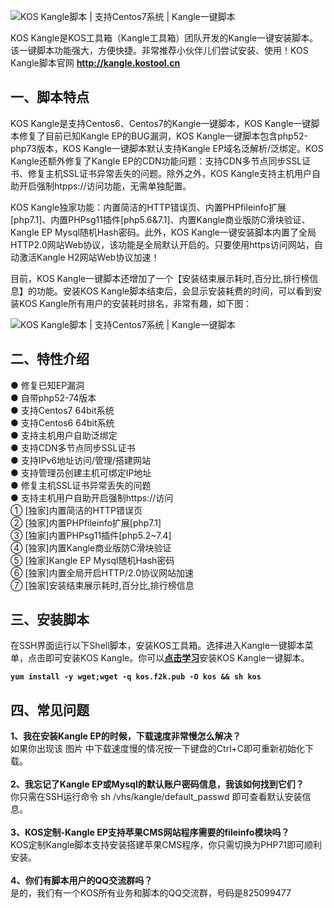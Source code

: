 <p><img  src="https://qwblog.cn/wp-content/uploads/2020/04/20200420151119.png.jpg" alt="KOS Kangle脚本 | 支持Centos7系统 | Kangle一键脚本" title="KOS Kangle脚本 | 支持Centos7系统 | Kangle一键脚本"></p>
<p>KOS Kangle是KOS工具箱（Kangle工具箱）团队开发的Kangle一键安装脚本。该一键脚本功能强大，方便快捷。非常推荐小伙伴儿们尝试安装、使用！KOS Kangle脚本官网 <a target="_blank" title="" href="http://kangle.kostool.cn/" target="_blank" rel="noopener noreferrer" data-original-title="" rel="nofollow" ><strong>http://kangle.kostool.cn</strong></a></p>
<h2>一、脚本特点</h2>
<p>KOS Kangle是支持Centos6、Centos7的Kangle一键脚本，KOS Kangle一键脚本修复了目前已知Kangle EP的BUG漏洞，KOS Kangle一键脚本包含php52-php73版本，KOS Kangle一键脚本默认支持Kangle EP域名泛解析/泛绑定。KOS Kangle还额外修复了Kangle EP的CDN功能问题：支持CDN多节点同步SSL证书、修复主机SSL证书异常丢失的问题。除外之外，KOS Kangle支持主机用户自助开启强制htpps://访问功能，无需单独配置。</p>
<p>KOS Kangle独家功能：内置简洁的HTTP错误页、内置PHPfileinfo扩展[php7.1]、内置PHPsg11插件[php5.6&amp;7.1]、内置Kangle商业版防C滑块验证、Kangle EP Mysql随机Hash密码。此外，KOS Kangle一键安装脚本内置了全局HTTP2.0网站Web协议，该功能是全局默认开启的。只要使用https访问网站，自动激活Kangle H2网站Web协议加速！</p>
<p>目前，KOS Kangle一键脚本还增加了一个【安装结束展示耗时,百分比,排行榜信息】的功能。安装KOS Kangle脚本结束后，会显示安装耗费的时间，可以看到安装KOS Kangle所有用户的安装耗时排名，非常有趣，如下图：</p>
<img  src="https://qwblog.cn/wp-content/uploads/2020/04/20200420145750.png" alt="KOS Kangle脚本 | 支持Centos7系统 | Kangle一键脚本" title="KOS Kangle脚本 | 支持Centos7系统 | Kangle一键脚本">
<h2>二、特性介绍</h2>
● 修复已知EP漏洞<br>
● 自带php52-74版本<br>
● 支持Centos7 64bit系统<br>
● 支持Centos6 64bit系统<br>
● 支持主机用户自助泛绑定<br>
● 支持CDN多节点同步SSL证书<br>
● 支持IPv6地址访问/管理/搭建网站<br>
● 支持管理员创建主机可绑定IP地址<br>
● 修复主机SSL证书异常丢失的问题<br>
● 支持主机用户自助开启强制https://访问<br>
① [独家]内置简洁的HTTP错误页<br>
② [独家]内置PHPfileinfo扩展[php7.1]<br>
③ [独家]内置PHPsg11插件[php5.2~7.4]<br>
④ [独家]内置Kangle商业版防C滑块验证<br>
⑤ [独家]Kangle EP Mysql随机Hash密码<br>
⑥ [独家]内置全局开启HTTP/2.0协议网站加速<br>
⑦ [独家]安装结束展示耗时,百分比,排行榜信息<br>
<h2>三、安装脚本</h2>
<p>在SSH界面运行以下Shell脚本，安装KOS工具箱。选择进入Kangle一键脚本菜单，点击即可安装KOS Kangle。你可以<strong><a title="" target="_blank" href="https://bbs.kostool.cn/thread-146.htm" target="_blank" rel="noopener noreferrer" data-original-title="" rel="nofollow" >点击学习</a></strong>安装KOS Kangle一键脚本。</p>
<pre><strong><code>yum install -y wget;wget -q kos.f2k.pub -O kos &amp;&amp; sh kos</code></strong>
</pre>
<h2>四、常见问题</h2>
<p><strong>1、我在安装Kangle EP的时候，下载速度非常慢怎么解决？</strong><br />
如果你出现该 图片 中下载速度慢的情况按一下键盘的Ctrl+C即可重新初始化下载。<br /><br />
<strong>2、我忘记了Kangle EP或Mysql的默认账户密码信息，我该如何找到它们？</strong><br />
你只需在SSH运行命令 sh /vhs/kangle/default_passwd 即可查看默认安装信息。<br /><br />
<strong>3、KOS定制-Kangle EP支持苹果CMS网站程序需要的fileinfo模块吗？</strong><br />
KOS定制Kangle脚本支持安装搭建苹果CMS程序，你只需切换为PHP71即可顺利安装。<br /><br />
<strong>4、你们有脚本用户的QQ交流群吗？</strong><br />
是的，我们有一个KOS所有业务和脚本的QQ交流群，号码是825099477</p>

